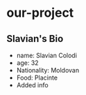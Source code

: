 # our-project

## Slavian's Bio

- name: Slavian Colodi
- age: 32
- Nationality: Moldovan
- Food: Placinte
- Added info